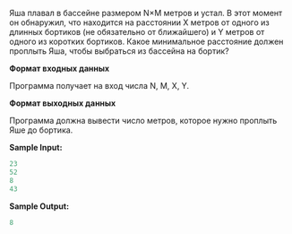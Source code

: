 Яша плавал в бассейне размером N×M метров и устал. В этот момент он обнаружил, что находится на расстоянии X метров от одного из длинных бортиков (не обязательно от ближайшего) и Y метров от одного из коротких бортиков. Какое минимальное расстояние должен проплыть Яша, чтобы выбраться из бассейна на бортик?

**Формат входных данных**

Программа получает на вход числа N, M, X, Y.

**Формат выходных данных**


Программа должна вывести число метров, которое нужно проплыть Яше до бортика.

**Sample Input:**

```cpp
23
52
8
43
```


**Sample Output:**

```cpp
8
```


